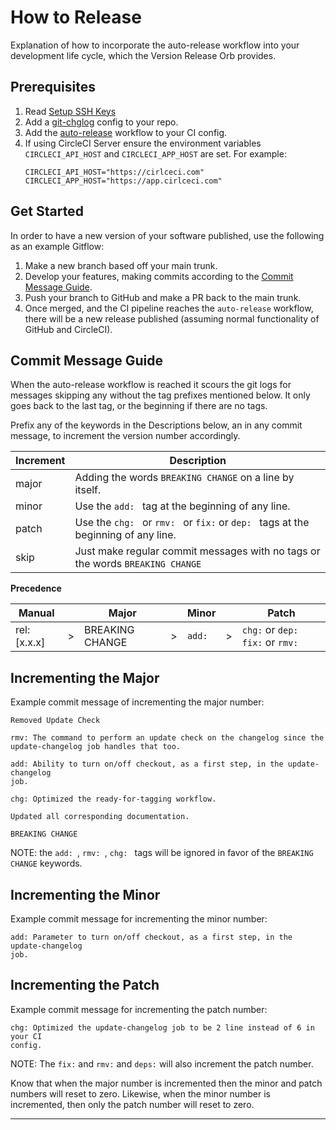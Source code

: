 # How to Release

Explanation of how to incorporate the auto-release workflow into your
development life cycle, which the Version Release Orb provides.

## Prerequisites

1. Read [Setup SSH Keys](/docs/setup-keys.md)
2. Add a [git-chglog] config to your repo.
3. Add the [auto-release] workflow to your CI config.
4. If using CircleCI Server ensure the environment variables
   `CIRCLECI_API_HOST` and `CIRCLECI_APP_HOST` are set. For example:
   ```shell
   CIRCLECI_API_HOST="https://cirlceci.com"
   CIRCLECI_APP_HOST="https://app.cirlceci.com"
   ```

## Get Started

In order to have a new version of your software published, use the following as
an example Gitflow:

1. Make a new branch based off your main trunk.
2. Develop your features, making commits according to the
   [Commit Message Guide](#commit-message-guide).
3. Push your branch to GitHub and make a PR back to the main trunk.
4. Once merged, and the CI pipeline reaches the `auto-release` workflow, there
   will be a new release published (assuming normal functionality of GitHub and
   CircleCI).

## Commit Message Guide

When the auto-release workflow is reached it scours the git logs for messages
skipping any without the tag prefixes mentioned below. It only goes back to the
last tag, or the beginning if there are no tags.

Prefix any of the keywords in the Descriptions below, an in any commit message,
to increment the version number accordingly.

| Increment | Description                                                                        |
|-----------|------------------------------------------------------------------------------------|
| major     | Adding the words `BREAKING CHANGE` on a line by itself.                            |
| minor     | Use the `add: ` tag at the beginning of any line.                                  |
| patch     | Use the `chg: ` or `rmv: ` or `fix:` or `dep: ` tags at the beginning of any line. |
| skip      | Just make regular commit messages with no tags or the words `BREAKING CHANGE`      |

**Precedence**

| Manual       |     | Major           |     | Minor  |     | Patch                             |
|--------------|-----|-----------------|-----|--------|-----|-----------------------------------|
| rel: [x.x.x] | \>  | BREAKING CHANGE | \>  | `add:` | \>  | `chg:` or `dep:` `fix:` or `rmv:` |

## Incrementing the Major

Example commit message of incrementing the major number:

```text
Removed Update Check

rmv: The command to perform an update check on the changelog since the
update-changelog job handles that too.

add: Ability to turn on/off checkout, as a first step, in the update-changelog
job.

chg: Optimized the ready-for-tagging workflow.

Updated all corresponding documentation.

BREAKING CHANGE
```
NOTE: the `add: `, `rmv: `, `chg: ` tags will be ignored in favor of the
`BREAKING CHANGE` keywords.

## Incrementing the Minor

Example commit message for incrementing the minor number:

```text
add: Parameter to turn on/off checkout, as a first step, in the update-changelog
job.
```

## Incrementing the Patch

Example commit message for incrementing the patch number:

```text
chg: Optimized the update-changelog job to be 2 line instead of 6 in your CI
config.
```
NOTE: The `fix:` and `rmv:` and `deps:` will also increment the patch number.

Know that when the major number is incremented then the minor and patch numbers
will reset to zero. Likewise, when the minor number is incremented, then only
the patch number will reset to zero.

---

[auto-release]: https://circleci.com/developer/orbs/orb/kohirens/version-release#usage-auto-release
[git-chglog]: https://github.com/git-chglog/git-chglog#table-of-contents